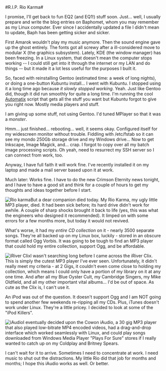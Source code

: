 #R.I.P. Rio Karma#

I promise, I'll get back to fun EQ2 (and EQ1!) stuff soon. Just... well, I usually prepare and write the blog entries on Baphomet, whom you may remember as my Linux computer. Ever since I accidentally updated a file I didn't mean to update, Baph has been getting sicker and sicker.

First Amarok wouldn't play my music anymore. Then the sound engine gave up the ghost entirely. The fonts got all screwy after a ill-considered move to modular X (the graphics subsystem). Lately, KDE (the window manager) has been freezing. In a Linux system, that doesn't mean the computer stops working -- I could still get into it through the internet or my LAN and do things -- but it made it a lot less useful for the purposes I built it.

So, faced with reinstalling Gentoo (estimated time: a week of long nights), or doing a one-button Kubuntu install... I went with Kubuntu. I stopped using it a long time ago because *it slowly stopped working*. Yeah. Just like Gentoo did, though it did run smoothly for quite a long time. I'm running the cool [Automatix](http://www.getautomatix.com/ "Automatix") script that gets all the stuff you want but Kubuntu forgot to give you right now. Mostly media players and stuff.

I am giving up some stuff, not using Gentoo. I'd tuned MPlayer so that it was a *monster*.

Hmm... just finished... rebooting... well, it seems okay. Configured itself for my widescreen monitor without trouble. Fiddling with /etc/fstab so it can see my mondo 250Gb storage drive and my Windows drive... Now to get Inkscape, Image Magick, and... crap. I forgot to copy over all my batch image processing scripts. Oh yeah, need to resurrect my SSH server so I can connect from work, too.

Anyway, I have full faith it will work fine. I've recently installed it on my laptop and made a mail server based upon it at work.

Much later: Works fine. I have to do the new Crimson Eternity news tonight, and I have to have a good sit and think for a couple of hours to get my thoughts and ideas together before I start.

![Rio karma](http://images.google.com/images?q=tbn:4fC6Y_h_k7AzXM:http://images.21cn.com/2003/12/04/1432516.jpg "Rio karma")But a dear companion died today. My Rio Karma, my ugly little MP3 player, died. It had been sick before; its hard drive didn't work for awhile. A couple of sharp shocks brought it back to life (yes, this was what the engineers who designed it recommended). It limped on with some errors for a few months more, but today it would not revived.

What's worse, it had my *entire CD collection* on it - nearly 3500 separate songs. They're all backed up on my Linux box, luckily - stored in an obscure format called Ogg Vorbis. It was going to be tough to find an MP3 player that could hold my entire collection, support Ogg, and be affordable.

![iRiver Clix](http://images.google.com/images?q=tbn:3c9wDSszWhDf4M:http://gadgets.macworld.com/images/2006/05/iriver-clix.jpg "iRiver Clix")I wasn't searching long before I came across the iRiver Clix. This is simply the cutest MP3 player I've ever seen. Unfortunately, it didn't really meet my criteria - at 2 Gigs, it couldn't even come close to holding my collection, which means I could only have a portion of my library on it at any one time. And after all my Blue Oyster Cult, my Cambridge Singers, my Mike Oldfield, and all my other important vital albums... I'd be out of space. As cute as the Clix is, I can't use it.

An iPod was out of the question. It doesn't support Ogg and I am NOT going to spend another few weekends re-ripping all my CDs. Plus, iTunes doesn't work under Linux. They're a little pricey. I decided to look at some of the "iPod Killers".

![iAudio](http://images.google.com/images?q=tbn:flSiT4xGtwrkVM:http://www.uhu.ch/images/iaudio_x5.gif "iAudio")I eventually decided upon the Cowon iAudio, a 30 gig MP3 player that also played low-bitrate MP4 encoded videos, had a drag-and-drop interface which worked seamlessly with Linux, and could play songs downloaded from Windows Media Player "Plays For Sure" stores if I really wanted to catch up on my Coldplay and Britney Spears.

I can't wait for it to arrive. Sometimes I need to concentrate at work. I need music to shut out the distractions. My little Rio did that job for months and months; I hope this iAudio works as well. Or better.
